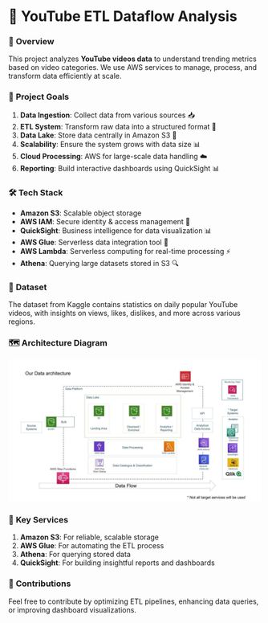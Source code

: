 # 🎥 YouTube ETL Dataflow Analysis 

### 🚀 **Overview**
This project analyzes **YouTube videos data** to understand trending metrics based on video categories. We use AWS services to manage, process, and transform data efficiently at scale.

### 🎯 **Project Goals**
1. **Data Ingestion**: Collect data from various sources 📥  
2. **ETL System**: Transform raw data into a structured format 🔄  
3. **Data Lake**: Store data centrally in Amazon S3 💾  
4. **Scalability**: Ensure the system grows with data size 📊  
5. **Cloud Processing**: AWS for large-scale data handling ☁️  
6. **Reporting**: Build interactive dashboards using QuickSight 📊

### 🛠️ **Tech Stack**
- **Amazon S3**: Scalable object storage  
- **AWS IAM**: Secure identity & access management 🔐  
- **QuickSight**: Business intelligence for data visualization 📊  
- **AWS Glue**: Serverless data integration tool 🔧  
- **AWS Lambda**: Serverless computing for real-time processing ⚡  
- **Athena**: Querying large datasets stored in S3 🔍

### 📂 **Dataset**  
The dataset from Kaggle contains statistics on daily popular YouTube videos, with insights on views, likes, dislikes, and more across various regions.

### 🗺️ **Architecture Diagram**
![Architecture](architecture.jpeg)

### 🌟 **Key Services**
1. **Amazon S3**: For reliable, scalable storage  
2. **AWS Glue**: For automating the ETL process  
3. **Athena**: For querying stored data  
4. **QuickSight**: For building insightful reports and dashboards

### 🤝 **Contributions**
Feel free to contribute by optimizing ETL pipelines, enhancing data queries, or improving dashboard visualizations.

